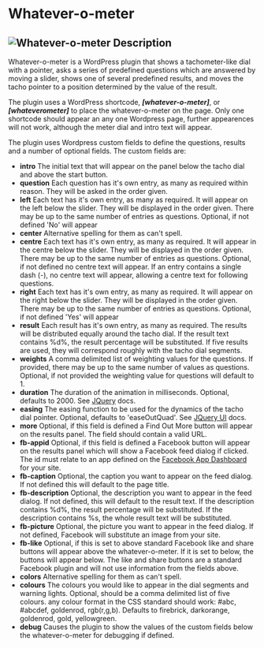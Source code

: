 Whatever-o-meter
================
![Whatever-o-meter](https://raw.github.com/billthefarmer/whatever/master/images/Whatever.png)
Description
-----------
Whatever-o-meter is a WordPress plugin that shows a tachometer-like
dial with a pointer, asks a series of predefined questions which are
answered by moving a slider, shows one of several predefined results,
and moves the tacho pointer to a position determined by the value of
the result.

The plugin uses a WordPress shortcode, ***[whatever-o-meter]***, or
***[whateverometer]*** to place the whatever-o-meter on the page. Only
one shortcode should appear an any one Wordpress page, further
appearences will not work, although the meter dial and intro text will
appear.

The plugin uses Wordpress custom fields to define the questions,
results and a number of optional fields. The custom fields are:

* **intro** The initial text that will appear on the panel below the
  tacho dial and above the start button.
* **question** Each question has it's own entry, as many as required
  within reason. They will be asked in the order given.
* **left** Each text has it's own entry, as many as required. It will
  appear on the left below the slider. They will be displayed in the
  order given. There may be up to the same number of entries as
  questions. Optional, if not defined 'No' will appear
* **center**  Alternative spelling for them as can't spell.
* **centre** Each text has it's own entry, as many as required. It
  will appear in the centre below the slider. They will be displayed
  in the order given. There may be up to the same number of entries as
  questions. Optional, if not defined no centre text will appear. If
  an entry contains a single dash (-), no centre text will appear,
  allowing a centre text for following questions.
* **right** Each text has it's own entry, as many as required. It will
  appear on the right below the slider. They will be displayed in the
  order given. There may be up to the same number of entries as
  questions. Optional, if not defined 'Yes' will appear
* **result** Each result has it's own entry, as many as required. The
  results will be distributed equally around the tacho dial. If the
  result text contains %d%, the result percentage will be
  substituted. If five results are used, they will correspond roughly
  with the tacho dial segments.
* **weights** A comma delimited list of weighting values for the
  questions. If provided, there may be up to the same number of values
  as questions. Optional, if not provided the weighting value for
  questions will default to 1.
* **duration** The duration of the animation in
  milliseconds. Optional, defaults to 2000. See
  [JQuery](http://api.jquery.com/animate) docs.
* **easing** The easing function to be used for the dynamics of the
  tacho dial pointer. Optional, defaults to 'easeOutQuad'. See
  [JQuery UI](http://api.jqueryui.com/easings) docs.
* **more** Optional, if this field is defined a Find Out More button
  will appear on the results panel. The field should contain a valid
  URL.
* **fb-appid** Optional, if this field is defined a Facebook button
  will appear on the results panel which will show a Facebook feed
  dialog if clicked. The id must relate to an app defined on the
  [Facebook App Dashboard](https://developers.facebook.com/apps) for
  your site.
* **fb-caption** Optional, the caption you want to appear on the feed
  dialog. If not defined this will default to the page title.
* **fb-description** Optional, the description you want to appear in
  the feed dialog. If not defined, this will default to the result
  text. If the description contains %d%, the result percentage will be
  substituted. If the description contains %s, the whole result text
  will be substituted.
* **fb-picture** Optional, the picture you want to appear in the feed
  dialog. If not defined, Facebook will substitute an image from your
  site.
* **fb-like** Optional, if this is set to above standard Facebook like
  and share buttons will appear above the whatever-o-meter. If it is
  set to below, the buttons will appear below. The like and share
  buttons are a standard Facebook plugin and will not use information
  from the fields above.
* **colors** Alternative spelling for them as can't spell.
* **colours** The colours you would like to appear in the dial
  segments and warning lights. Optional, should be a comma delimited
  list of five colours. any colour format in the CSS standard should
  work: #abc, #abcdef, goldenrod, rgb(r,g,b). Defaults to firebrick,
  darkorange, goldenrod, gold, yellowgreen.
* **debug** Causes the plugin to show the values of the custom fields
  below the whatever-o-meter for debugging if defined.
